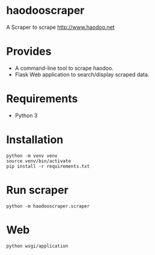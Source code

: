 # haodooscraper

A Scraper to scrape http://www.haodoo.net

# Provides

 * A command-line tool to scrape haodoo.
 * Flask Web application to search/display scraped data.

# Requirements

* Python 3

# Installation

```
python -m venv venv
source venv/bin/activate
pip install -r requirements.txt
```

# Run scraper

```
python -m haodooscraper.scraper
```

# Web

```
python wsgi/application
```

